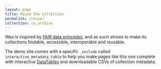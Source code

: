 ```yaml
---
layout: page
title: Reuse the Collection
permalink: /reuse/
collection: ca_archive
---
```


Wax is inspired by [FAIR data principles](https://journal.code4lib.org/articles/13427), and as such strives to make its collections findable, accessible, interoperable and reusable.

The demo site comes with a specific `_include` called `interactive_metadata_table` to help you make pages like this one complete with interactive [DataTables](https://datatables.net/) and downloadable CSVs of collection metadata.
